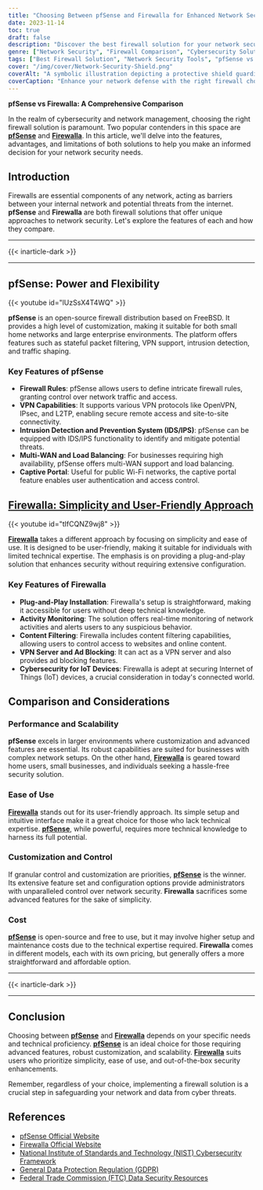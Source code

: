 ```yaml
---
title: "Choosing Between pfSense and Firewalla for Enhanced Network Security"
date: 2023-11-14
toc: true
draft: false
description: "Discover the best firewall solution for your network security needs: a comprehensive comparison of pfSense and Firewalla."
genre: ["Network Security", "Firewall Comparison", "Cybersecurity Solutions", "Network Management", "Home Network", "Enterprise Security", "Firewall Features", "Security Software", "VPN Solutions", "IoT Device Security"]
tags: ["Best Firewall Solution", "Network Security Tools", "pfSense vs Firewalla", "Firewall for Small Business", "Home Network Protection", "Cybersecurity Comparison", "Secure IoT Devices", "Firewall Setup Guide", "Network Security Features", "VPN for Remote Access", "pfSense", "Firewalla", "Firewall Comparison", "Network Security", "Cybersecurity", "VPN", "Intrusion Detection", "Content Filtering", "IoT Security", "Network Management"]
cover: "/img/cover/Network-Security-Shield.png"
coverAlt: "A symbolic illustration depicting a protective shield guarding network devices from cyber threats."
coverCaption: "Enhance your network defense with the right firewall choice."
---
```


**pfSense vs Firewalla: A Comprehensive Comparison**

In the realm of cybersecurity and network management, choosing the right firewall solution is paramount. Two popular contenders in this space are [**pfSense**](https://www.pfsense.org/) and [**Firewalla**](https://firewalla.com/). In this article, we'll delve into the features, advantages, and limitations of both solutions to help you make an informed decision for your network security needs.

## Introduction

Firewalls are essential components of any network, acting as barriers between your internal network and potential threats from the internet. **pfSense** and **Firewalla** are both firewall solutions that offer unique approaches to network security. Let's explore the features of each and how they compare.

______
{{< inarticle-dark >}}
______

## pfSense: Power and Flexibility

{{< youtube id="lUzSsX4T4WQ" >}}

**pfSense** is an open-source firewall distribution based on FreeBSD. It provides a high level of customization, making it suitable for both small home networks and large enterprise environments. The platform offers features such as stateful packet filtering, VPN support, intrusion detection, and traffic shaping. 

### Key Features of pfSense

- **Firewall Rules**: pfSense allows users to define intricate firewall rules, granting control over network traffic and access.
- **VPN Capabilities**: It supports various VPN protocols like OpenVPN, IPsec, and L2TP, enabling secure remote access and site-to-site connectivity.
- **Intrusion Detection and Prevention System (IDS/IPS)**: pfSense can be equipped with IDS/IPS functionality to identify and mitigate potential threats.
- **Multi-WAN and Load Balancing**: For businesses requiring high availability, pfSense offers multi-WAN support and load balancing.
- **Captive Portal**: Useful for public Wi-Fi networks, the captive portal feature enables user authentication and access control.

## [Firewalla: Simplicity and User-Friendly Approach](https://amzn.to/3qjlM8h)

{{< youtube id="tIfCQNZ9wj8" >}}

[**Firewalla**](https://amzn.to/3qjlM8h) takes a different approach by focusing on simplicity and ease of use. It is designed to be user-friendly, making it suitable for individuals with limited technical expertise. The emphasis is on providing a plug-and-play solution that enhances security without requiring extensive configuration.

### Key Features of Firewalla

- **Plug-and-Play Installation**: Firewalla's setup is straightforward, making it accessible for users without deep technical knowledge.
- **Activity Monitoring**: The solution offers real-time monitoring of network activities and alerts users to any suspicious behavior.
- **Content Filtering**: Firewalla includes content filtering capabilities, allowing users to control access to websites and online content.
- **VPN Server and Ad Blocking**: It can act as a VPN server and also provides ad blocking features.
- **Cybersecurity for IoT Devices**: Firewalla is adept at securing Internet of Things (IoT) devices, a crucial consideration in today's connected world.

## Comparison and Considerations

### Performance and Scalability

**pfSense** excels in larger environments where customization and advanced features are essential. Its robust capabilities are suited for businesses with complex network setups. On the other hand, [**Firewalla**](https://simeononsecurity.com/articles/firewalla-home-network-security-guide) is geared toward home users, small businesses, and individuals seeking a hassle-free security solution.

### Ease of Use

[**Firewalla**](https://simeononsecurity.com/articles/firewalla-home-network-security-guide) stands out for its user-friendly approach. Its simple setup and intuitive interface make it a great choice for those who lack technical expertise. [**pfSense**](https://simeononsecurity.com/guides/installing-pfsense-on-hp-t740-thin-client/), while powerful, requires more technical knowledge to harness its full potential.

### Customization and Control

If granular control and customization are priorities, [**pfSense**](https://simeononsecurity.com/guides/installing-pfsense-on-hp-t740-thin-client/) is the winner. Its extensive feature set and configuration options provide administrators with unparalleled control over network security. **Firewalla** sacrifices some advanced features for the sake of simplicity.

### Cost

[**pfSense**](https://www.pfsense.org/) is open-source and free to use, but it may involve higher setup and maintenance costs due to the technical expertise required. **Firewalla** comes in different models, each with its own pricing, but generally offers a more straightforward and affordable option.

______
{{< inarticle-dark >}}
______

## Conclusion

Choosing between [**pfSense**](https://www.pfsense.org/) and [**Firewalla**](https://firewalla.com/) depends on your specific needs and technical proficiency. [**pfSense**](https://www.pfsense.org/) is an ideal choice for those requiring advanced features, robust customization, and scalability. [**Firewalla**](https://firewalla.com/) suits users who prioritize simplicity, ease of use, and out-of-the-box security enhancements.

Remember, regardless of your choice, implementing a firewall solution is a crucial step in safeguarding your network and data from cyber threats.

## References

- [pfSense Official Website](https://www.pfsense.org/)
- [Firewalla Official Website](https://firewalla.com/)
- [National Institute of Standards and Technology (NIST) Cybersecurity Framework](https://www.nist.gov/cyberframework)
- [General Data Protection Regulation (GDPR)](https://eur-lex.europa.eu/legal-content/EN/ALL/?uri=CELEX:32016R0679)
- [Federal Trade Commission (FTC) Data Security Resources](https://www.ftc.gov/tips-advice/business-center/privacy-and-security/data-security)
